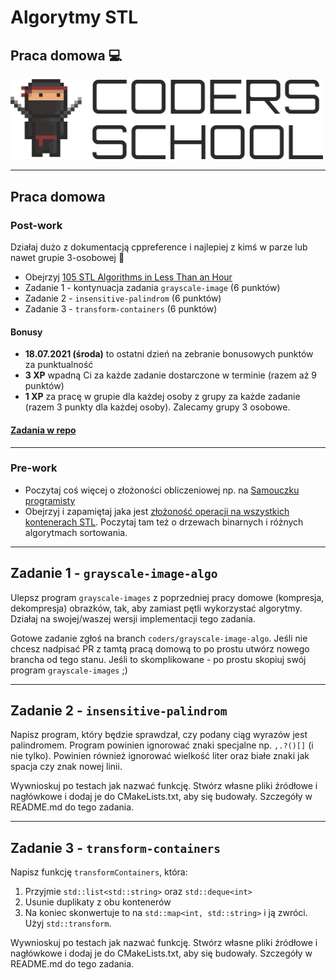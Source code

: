 <!-- .slide: data-background="#111111" -->

# Algorytmy STL

## Praca domowa 💻

<a href="https://coders.school">
    <img width="500px" src="../img/coders_school_logo.png" alt="Coders School" class="plain">
</a>

___
<!-- .slide: style="font-size: 0.85em" -->

## Praca domowa

### Post-work

Działaj dużo z dokumentacją cppreference i najlepiej z kimś w parze lub nawet grupie 3-osobowej 🙂

* Obejrzyj [105 STL Algorithms in Less Than an Hour](https://www.youtube.com/watch?v=bFSnXNIsK4A)
* Zadanie 1 -  kontynuacja zadania `grayscale-image` (6 punktów)
* Zadanie 2 - `insensitive-palindrom` (6 punktów)
* Zadanie 3 - `transform-containers` (6 punktów)

#### Bonusy

* **18.07.2021 (środa)** to ostatni dzień na zebranie bonusowych punktów za punktualność
* **3 XP** wpadną Ci za każde zadanie dostarczone w terminie (razem aż 9 punktów)
* **1 XP** za pracę w grupie dla każdej osoby z grupy za każde zadanie (razem 3 punkty dla każdej osoby). Zalecamy grupy 3 osobowe.

#### [Zadania w repo](https://github.com/coders-school/stl/blob/master/04-algorithms/16-homework.md)

___

### Pre-work

* Poczytaj coś więcej o złożoności obliczeniowej np. na [Samouczku programisty](https://www.samouczekprogramisty.pl/podstawy-zlozonosci-obliczeniowej/)
* Obejrzyj i zapamiętaj jaka jest [złożoność operacji na wszystkich kontenerach STL](https://github.com/gibsjose/cpp-cheat-sheet/blob/master/Data%20Structures%20and%20Algorithms.md). Poczytaj tam też o drzewach binarnych i różnych algorytmach sortowania.

___

## Zadanie 1 - `grayscale-image-algo`

Ulepsz program `grayscale-images` z poprzedniej pracy domowe (kompresja, dekompresja) obrazków, tak, aby zamiast pętli wykorzystać algorytmy. Działaj na swojej/waszej wersji implementacji tego zadania.

Gotowe zadanie zgłoś na branch `coders/grayscale-image-algo`. Jeśli nie chcesz nadpisać PR z tamtą pracą domową to po prostu utwórz nowego brancha od tego stanu. Jeśli to skomplikowane - po prostu skopiuj swój program `grayscale-images` ;)

___

## Zadanie 2 - `insensitive-palindrom`

Napisz program, który będzie sprawdzał, czy podany ciąg wyrazów jest palindromem. Program powinien ignorować znaki specjalne np. `,.?()[]` (i nie tylko). Powinien również ignorować wielkość liter oraz białe znaki jak spacja czy znak nowej linii.

Wywnioskuj po testach jak nazwać funkcję. Stwórz własne pliki źródłowe i nagłówkowe i dodaj je do CMakeLists.txt, aby się budowały. Szczegóły w README.md do tego zadania.

___

## Zadanie 3 - `transform-containers`

Napisz funkcję `transformContainers`, która:

1. Przyjmie `std::list<std::string>` oraz `std::deque<int>`
2. Usunie duplikaty z obu kontenerów
3. Na koniec skonwertuje to na `std::map<int, std::string>` i ją zwróci. Użyj `std::transform`.

Wywnioskuj po testach jak nazwać funkcję. Stwórz własne pliki źródłowe i nagłówkowe i dodaj je do CMakeLists.txt, aby się budowały. Szczegóły w README.md do tego zadania.
